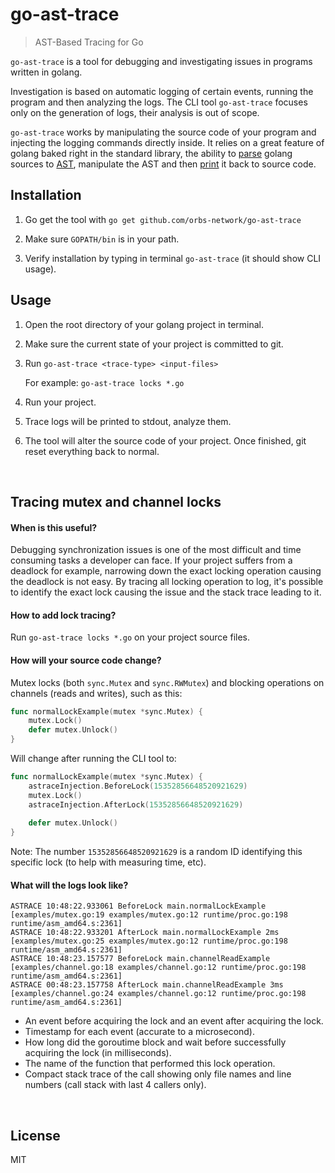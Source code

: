 # go-ast-trace

> AST-Based Tracing for Go

`go-ast-trace` is a tool for debugging and investigating issues in programs written in golang.

Investigation is based on automatic logging of certain events, running the program and then analyzing the logs. The CLI tool `go-ast-trace` focuses only on the generation of logs, their analysis is out of scope.

`go-ast-trace` works by manipulating the source code of your program and injecting the logging commands directly inside. It relies on a great feature of golang baked right in the standard library, the ability to [parse](https://golang.org/pkg/go/parser) golang sources to [AST](https://en.wikipedia.org/wiki/Abstract_syntax_tree), manipulate the AST and then [print](https://golang.org/pkg/go/printer) it back to source code.

## Installation

1. Go get the tool with `go get github.com/orbs-network/go-ast-trace`

2. Make sure `GOPATH/bin` is in your path.

3. Verify installation by typing in terminal `go-ast-trace` (it should show CLI usage).

## Usage

1. Open the root directory of your golang project in terminal.

2. Make sure the current state of your project is committed to git.

3. Run `go-ast-trace <trace-type> <input-files>`

    For example: `go-ast-trace locks *.go`
    
4. Run your project.

5. Trace logs will be printed to stdout, analyze them.

6. The tool will alter the source code of your project. Once finished, git reset everything back to normal.

&nbsp;
## Tracing mutex and channel locks

#### When is this useful?

Debugging synchronization issues is one of the most difficult and time consuming tasks a developer can face. If your project suffers from a deadlock for example, narrowing down the exact locking operation causing the deadlock is not easy. By tracing all locking operation to log, it's possible to identify the exact lock causing the issue and the stack trace leading to it.

#### How to add lock tracing?

Run `go-ast-trace locks *.go` on your project source files.

#### How will your source code change?

Mutex locks (both `sync.Mutex` and `sync.RWMutex`) and blocking operations on channels (reads and writes), such as this:

```go
func normalLockExample(mutex *sync.Mutex) {
	mutex.Lock()
	defer mutex.Unlock()
}
```

Will change after running the CLI tool to:

```go
func normalLockExample(mutex *sync.Mutex) {
	astraceInjection.BeforeLock(15352856648520921629)
	mutex.Lock()
	astraceInjection.AfterLock(15352856648520921629)
	
	defer mutex.Unlock()
}
```

Note: The number `15352856648520921629` is a random ID identifying this specific lock (to help with measuring time, etc).

#### What will the logs look like?

```cgo
ASTRACE 10:48:22.933061 BeforeLock main.normalLockExample [examples/mutex.go:19 examples/mutex.go:12 runtime/proc.go:198 runtime/asm_amd64.s:2361]
ASTRACE 10:48:22.933201 AfterLock main.normalLockExample 2ms [examples/mutex.go:25 examples/mutex.go:12 runtime/proc.go:198 runtime/asm_amd64.s:2361]
ASTRACE 10:48:23.157577 BeforeLock main.channelReadExample [examples/channel.go:18 examples/channel.go:12 runtime/proc.go:198 runtime/asm_amd64.s:2361]
ASTRACE 00:48:23.157758 AfterLock main.channelReadExample 3ms [examples/channel.go:24 examples/channel.go:12 runtime/proc.go:198 runtime/asm_amd64.s:2361]
```

* An event before acquiring the lock and an event after acquiring the lock.
* Timestamp for each event (accurate to a microsecond).
* How long did the goroutime block and wait before successfully acquiring the lock (in milliseconds).
* The name of the function that performed this lock operation.
* Compact stack trace of the call showing only file names and line numbers (call stack with last 4 callers only).

&nbsp;
## License
MIT